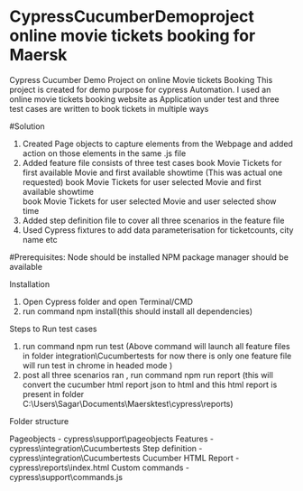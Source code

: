 # CypressCucumberDemoproject online movie tickets booking for Maersk
Cypress Cucumber Demo Project on online Movie tickets Booking
This project is created for demo purpose for cypress Automation.
I used an online movie tickets booking website as Application under test and three test cases are written to book tickets in multiple ways 

#Solution 
1. Created Page objects to capture elements from the Webpage and added action on those elements in the same <pajeobjectname>.js file 
2. Added feature file consists of three test cases 
    book Movie Tickets for first available Movie and first available showtime (This was actual one requested)
    book Movie Tickets for user selected Movie and first available showtime  
    book Movie Tickets for user selected Movie and user selected show time
3. Added step definition file to cover all three scenarios in the feature file 
4. Used Cypress fixtures to add data parameterisation for ticketcounts, city name etc 

#Prerequisites:
Node should be installed 
NPM package manager should be available

Installation 
1. Open Cypress folder and open Terminal/CMD 
2. run command npm install(this should install all dependencies)

Steps to Run test cases 
1. run command npm run test 
    (Above command will launch all feature files in folder integration\Cucumbertests for now there is only one feature file
    will run test in chrome in headed mode )
2. post all three scenarios ran , run command npm run report
    (this will convert the cucumber html report json to html and this html report is present in folder C:\Users\Sagar\Documents\Maersktest\cypress\reports)

Folder structure 

Pageobjects - cypress\support\pageobjects
Features - cypress\integration\Cucumbertests
Step definition - cypress\integration\Cucumbertests
Cucumber HTML Report - cypress\reports\index.html
Custom commands - cypress\support\commands.js
